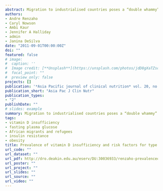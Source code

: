```yaml
---
abstract: Migration to industrialised countries poses a “double whammy” for type 2 diabetes among sub-Saharan African migrant and refugee adults. This population group has been found to be at an increased risk of obesity and type 2 diabetes, which may be further aggravated by inadequate vitamin D status. Thus, this study aimed to describe the demographics of vitamin D insufficiency, obesity, and risk factors for type 2 diabetes among sub-Saharan African migrants and refugees aged 20 years or older living in Melbourne, Australia (n=49).
authors:
- Andre Renzaho
- Caryl Nowson
- Ambi Kaur
- Jennifer A Halliday
- admin
- Janina DeSilva
date: "2011-09-01T00:00:00Z"
doi: ""
featured: false
# image:
#  caption: ''
#  Image credit: [**Unsplash**](https://unsplash.com/photos/jdD8gXaTZsc)'
#  focal_point: ""
#  preview_only: false
projects: []
publication: '*Asia Pacific journal of clinical nutrition* vol. 20, no. 3, pp. 397-403'
publication_short: "Asia Pac J Clin Nutr"
publication_types:
- "2"
publishDate: ""
# slides: example
summary: Migration to industrialised countries poses a “double whammy” for type 2 diabetes among sub-Saharan African migrant and refugee adults. This population group has been found to be at an increased risk of obesity and type 2 diabetes, which may be further aggravated by inadequate vitamin D status. Thus, this study aimed to describe the demographics of vitamin D insufficiency, obesity, and risk factors for type 2 diabetes among sub-Saharan African migrants and refugees aged 20 years or older living in Melbourne, Australia (n=49).
tags:
- vitamin D insufficiency
- fasting plasma glucose
- African migrants and refugees
- insulin resistance
- obesity
title: Prevalence of vitamin D insufficiency and risk factors for type 2 diabetes and cardiovascular disease among African migrant and refugee adults in Melbourne
url_code: ""
url_dataset: ""
url_pdf: http://dro.deakin.edu.au/eserv/DU:30036933/renzaho-prevalenceofvitamin-2011.pdf
url_poster: ""
url_project: ""
url_slides: ""
url_source: ""
url_video: ""
---
```

